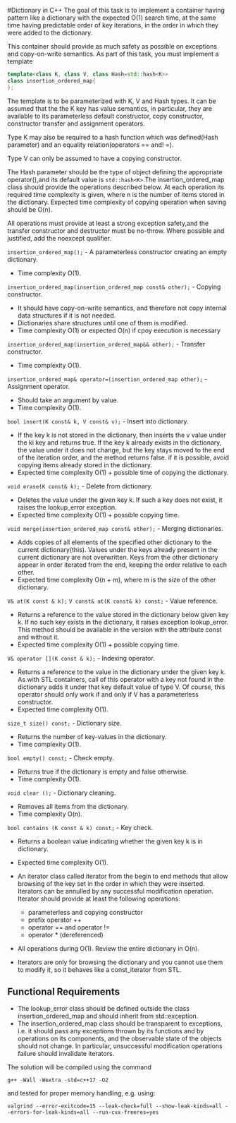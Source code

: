 #Dictionary in C++
The goal of this task is to implement a container having pattern like a dictionary with the expected O(1) search time, at the same time having predictable order of key iterations, in the order in which they were added to the dictionary.

This container should provide as much safety as possible on exceptions and copy-on-write semantics.
As part of this task, you must implement a template

```c++
template<class K, class V, class Hash=std::hash<K>>
class insertion_ordered_map{
};
```

The template is to be parameterized with K, V and Hash types. It can be assumed that the the K key has value semantics, in particular, they are available to its parameterless default constructor, copy constructor, constructor transfer and assignment operators.

Type K may also be required to a hash function which was defined(Hash parameter) and an equality relation(operators == and! =).

Type V can only be assumed to have a copying constructor.

The Hash parameter should be the type of object defining the appropriate operator(),and its default value is `std::hash<K>`.The insertion_ordered_map class should provide the operations described below. At each operation its required time complexity is given, where n is the number of items stored in the dictionary. Expected time complexity of copying operation when saving should be O(n).

All operations must provide at least a strong exception safety,and the transfer constructor and destructor must be no-throw. 
Where possible and justified, add the noexcept qualifier.



`insertion_ordered_map();` - A parameterless constructor creating an empty dictionary.
- Time complexity O(1).


`insertion_ordered_map(insertion_ordered_map const& other);` - Copying constructor.
- It should have copy-on-write semantics, and therefore not copy internal data structures if it is not needed.
- Dictionaries share structures until one of them is modified.
- Time complexity O(1) or expected O(n) if cpoy execution is necessary

`insertion_ordered_map(insertion_ordered_map&& other);` - Transfer constructor.
- Time complexity O(1).

`insertion_ordered_map& operator=(insertion_ordered_map other);` - Assignment operator.
- Should take an argument by value. 
- Time complexity O(1).

`bool insert(K const& k, V const& v);` - Insert into dictionary.
- If the key k is not stored in the dictionary, then inserts the v value under the ki key and returns true.
If the key k already exists in the dictionary, the value under it does not change, but the key stays moved to the end of the iteration order, and the method returns false. if it is possible, avoid copying items already stored in the dictionary.
- Expected time complexity O(1) + possible time of copying the dictionary.

`void erase(K const& k);` - Delete from dictionary.
- Deletes the value under the given key k. If such a key does not exist, it raises the lookup_error exception.
- Expected time complexity O(1) + possible copying time.

`void merge(insertion_ordered_map const& other);` - Merging dictionaries.
- Adds copies of all elements of the specified other dictionary to the current dictionary(this).
Values ​​under the keys already present in the current dictionary are not overwritten. Keys from the other dictionary appear in order iterated from the end, keeping the order relative to each other.
- Expected time complexity O(n + m), where m is the size of the other dictionary.

`V& at(K const & k);`
`V const& at(K const& k) const;` - Value reference.
- Returns a reference to the value stored in the dictionary below given key k.
If no such key exists in the dictionary, it raises exception lookup_error.
This method should be available in the version with the attribute const and without it. 
- Expected time complexity O(1) + possible copying time.

`V& operator [](K const & k);` - Indexing operator.
- Returns a reference to the value in the dictionary under the given key k. As with STL containers, call of this operator with a key not found in the dictionary adds it under that key default value of type V. Of course, this operator should only work if and only if V has a parameterless constructor.
- Expected time complexity O(1).

`size_t size() const;` - Dictionary size.
- Returns the number of key-values ​​in the dictionary.
- Time complexity O(1).

`bool empty() const;` - Check empty.
- Returns true if the dictionary is empty and false otherwise.
- Time complexity O(1).

`void clear ();` - Dictionary cleaning.
- Removes all items from the dictionary.
- Time complexity O(n).

`bool contains (K const & k) const;` - Key check.
 - Returns a boolean value indicating whether the given key k is in dictionary.
 - Expected time complexity O(1).
 
  - An iterator class called iterator from the begin to end methods that allow browsing of the key set in the order in which they were inserted.
  Iterators can be annulled by any successful modification operation.
  Iterator should provide at least the following operations:
    - parameterless and copying constructor
    - prefix operator ++
    - operator == and operator !=
    - operator * (dereferenced)
- All operations during O(1). Review the entire dictionary in O(n).
- Iterators are only for browsing the dictionary and you cannot use them to modify it, so it behaves like a const_iterator from STL.

## Functional Requirements
- The lookup_error class should be defined outside the class insertion_ordered_map and should inherit from std::exception.
- The insertion_ordered_map class should be transparent to exceptions, i.e. it should pass any exceptions thrown by its functions and by operations on its components, and the observable state of the objects should not change.
In particular, unsuccessful modification operations failure should invalidate iterators.



The solution will be compiled using the command
```shell script
g++ -Wall -Wextra -std=c++17 -O2
```
and tested for proper memory handling, e.g. using:
```shell script
valgrind --error-exitcode=15 --leak-check=full --show-leak-kinds=all --errors-for-leak-kinds=all --run-cxx-freeres=yes
```





























